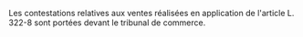   
Les contestations relatives aux ventes réalisées en application de l'article L. 322-8 sont portées devant le tribunal de commerce.  

  
